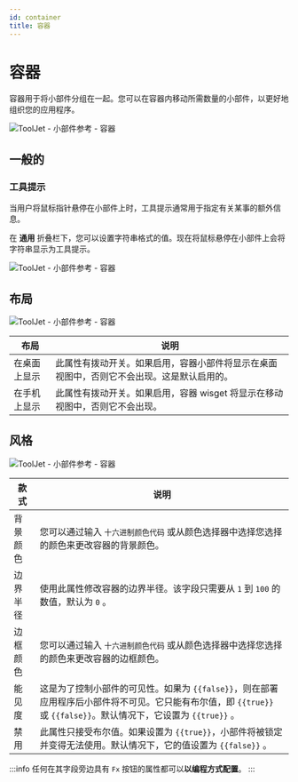 ```yaml
---
id: container
title: 容器
---
```

# 容器

容器用于将小部件分组在一起。您可以在容器内移动所需数量的小部件，以更好地组织您的应用程序。

<div style={{textAlign: 'center'}}>

<img className="screenshot-full" src="/img/widgets/container/container.gif" alt="ToolJet - 小部件参考 - 容器" />

</div>

## 一般的
### 工具提示

当用户将鼠标指针悬停在小部件上时，工具提示通常用于指定有关某事的额外信息。

在 **通用** 折叠栏下，您可以设置字符串格式的值。现在将鼠标悬停在小部件上会将字符串显示为工具提示。

<div style={{textAlign: 'center'}}>

<img className="screenshot-full" src="/img/tooltip.png" alt="ToolJet - 小部件参考 - 容器" />

</div>

## 布局

<div style={{textAlign: 'center'}}>

<img className="screenshot-full" src="/img/widgets/container/layout.png" alt="ToolJet - 小部件参考 - 容器" />

</div>

| 布局         | 说明                                                                                       |
| ------------ | ------------------------------------------------------------------------------------------ |
| 在桌面上显示 | 此属性有拨动开关。如果启用，容器小部件将显示在桌面视图中，否则它不会出现。这是默认启用的。 |
| 在手机上显示 | 此属性有拨动开关。如果启用，容器 wisget 将显示在移动视图中，否则它不会出现。               |

## 风格

<div style={{textAlign: 'center'}}>

<img className="screenshot-full" src="/img/widgets/container/styles.png" alt="ToolJet - 小部件参考 - 容器" />

</div>

| 款式     | 说明                                                                                                                                                               |
| -------- | ------------------------------------------------------------------------------------------------------------------------------------------------------------------ |
| 背景颜色 | 您可以通过输入 `十六进制颜色代码` 或从颜色选择器中选择您选择的颜色来更改容器的背景颜色。                                                                           |
| 边界半径 | 使用此属性修改容器的边界半径。该字段只需要从 `1` 到 `100` 的数值，默认为 `0` 。                                                                                    |
| 边框颜色 | 您可以通过输入 `十六进制颜色代码` 或从颜色选择器中选择您选择的颜色来更改容器的边框颜色。                                                                           |
| 能见度   | 这是为了控制小部件的可见性。如果为 `{{false}}`，则在部署应用程序后小部件将不可见。它只能有布尔值，即 `{{true}}` 或 `{{false}}`。默认情况下，它设置为 `{{true}}` 。 |
| 禁用     | 此属性只接受布尔值。如果设置为 `{{true}}`，小部件将被锁定并变得无法使用。默认情况下，它的值设置为 `{{false}}` 。                                                   |


:::info
任何在其字段旁边具有 `Fx` 按钮的属性都可以**以编程方式配置**。
:::